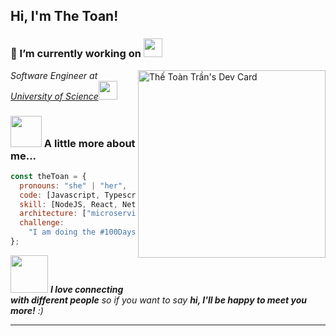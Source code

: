  <h2> Hi, I'm The Toan!</h2>

### 🔭 I’m currently working on <img src="https://media.giphy.com/media/WUlplcMpOCEmTGBtBW/giphy.gif" width="30">

<a href="https://app.daily.dev/TheToan"><img align='right' src="https://api.daily.dev/devcards/52a4fb3852764459a176faf3f461334c.png?r=a1o" width="300" alt="Thế Toàn Trần's Dev Card"/></a>

<p><em>Software Engineer at <a href="https://www.hcmus.edu.vn/">University of Science</a><img src="https://media.giphy.com/media/fYSnHlufseco8Fh93Z/giphy.gif" width="30">
</em></p>

### <img src="https://media.giphy.com/media/VgCDAzcKvsR6OM0uWg/giphy.gif" width="50"> A little more about me...

```javascript
const theToan = {
  pronouns: "she" | "her",
  code: [Javascript, Typescript, HTML, CSS, C#, Java],
  skill: [NodeJS, React, Net, Spring boot],
  architecture: ["microservices", "event-driven", "design system pattern"],
  challenge:
    "I am doing the #100DaysOfCode challenge focused on react, typescript " + "and English"
};
```

<img src="https://media.giphy.com/media/LnQjpWaON8nhr21vNW/giphy.gif" width="60"> <em><b>I love connecting with different people</b> so if you want to say <b>hi, I'll be happy to meet you more!</b> :)</em>

---
